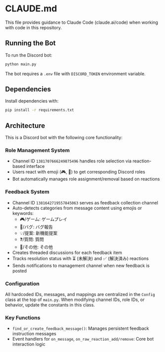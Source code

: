 # CLAUDE.md

This file provides guidance to Claude Code (claude.ai/code) when working with code in this repository.

## Running the Bot

To run the Discord bot:
```bash
python main.py
```

The bot requires a `.env` file with `DISCORD_TOKEN` environment variable.

## Dependencies

Install dependencies with:
```bash
pip install -r requirements.txt
```

## Architecture

This is a Discord bot with the following core functionality:

### Role Management System
- Channel ID `1381707666249875496` handles role selection via reaction-based interface
- Users react with emoji (🎮, 🎨) to get corresponding Discord roles
- Bot automatically manages role assignment/removal based on reactions

### Feedback System  
- Channel ID `1381642719557845063` serves as feedback collection channel
- Auto-detects categories from message content using emojis or keywords:
  - 🎮/ゲーム: ゲームプレイ
  - 🐛/バグ: バグ報告  
  - 💡/提案: 新機能提案
  - ❓/質問: 質問
  - 📝/その他: その他
- Creates threaded discussions for each feedback item
- Tracks resolution status with ⏳ (未解決) and ✅ (解決済み) reactions
- Sends notifications to management channel when new feedback is posted

### Configuration
All hardcoded IDs, messages, and mappings are centralized in the `Config` class at the top of `main.py`. When modifying channel IDs, role IDs, or behavior, update the constants in this class.

### Key Functions
- `find_or_create_feedback_message()`: Manages persistent feedback instruction messages
- Event handlers for `on_message`, `on_raw_reaction_add/remove`: Core bot interaction logic